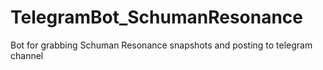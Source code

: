# TelegramBot_SchumanResonance
Bot for grabbing Schuman Resonance snapshots and posting to telegram channel
